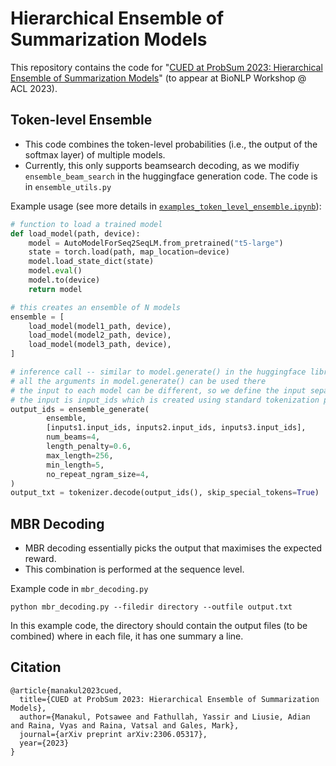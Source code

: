 # Hierarchical Ensemble of Summarization Models
This repository contains the code for "[CUED at ProbSum 2023: Hierarchical Ensemble of Summarization Models](https://arxiv.org/abs/2306.05317)" (to appear at BioNLP Workshop @ ACL 2023).

## Token-level Ensemble
- This code combines the token-level probabilities (i.e., the output of the softmax layer) of multiple models.
- Currently, this only supports beamsearch decoding, as we modifiy `ensemble_beam_search` in the huggingface generation code. The code is in `ensemble_utils.py`

Example usage (see more details in [```examples_token_level_ensemble.ipynb```](examples_token_level_ensemble.ipynb)):

```python
# function to load a trained model
def load_model(path, device):
    model = AutoModelForSeq2SeqLM.from_pretrained("t5-large")
    state = torch.load(path, map_location=device)
    model.load_state_dict(state)
    model.eval()
    model.to(device)
    return model

# this creates an ensemble of N models   
ensemble = [
    load_model(model1_path, device),
    load_model(model2_path, device),
    load_model(model3_path, device),
]

# inference call -- similar to model.generate() in the huggingface library
# all the arguments in model.generate() can be used there
# the input to each model can be different, so we define the input separately
# the input is input_ids which is created using standard tokenization process
output_ids = ensemble_generate(
        ensemble,
        [inputs1.input_ids, inputs2.input_ids, inputs3.input_ids],
        num_beams=4,
        length_penalty=0.6,
        max_length=256,
        min_length=5,
        no_repeat_ngram_size=4,
)
output_txt = tokenizer.decode(output_ids(), skip_special_tokens=True)
```

## MBR Decoding
- MBR decoding essentially picks the output that maximises the expected reward.
- This combination is performed at the sequence level.

Example code in `mbr_decoding.py`

```
python mbr_decoding.py --filedir directory --outfile output.txt
```

In this example code, the directory should contain the output files (to be combined) where in each file, it has one summary a line.


## Citation
```
@article{manakul2023cued,
  title={CUED at ProbSum 2023: Hierarchical Ensemble of Summarization Models},
  author={Manakul, Potsawee and Fathullah, Yassir and Liusie, Adian and Raina, Vyas and Raina, Vatsal and Gales, Mark},
  journal={arXiv preprint arXiv:2306.05317},
  year={2023}
}
```
